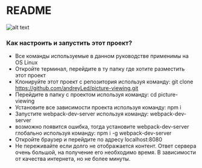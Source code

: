 # README #

![alt text](https://cloud.githubusercontent.com/assets/22764733/20351352/25bc4d76-ac1b-11e6-8ba3-18774737a835.jpg)

### Как настроить и запустить этот проект? ###

* Все команды используемые в данном руководстве применимы на OS Linux
* Откройте терминал, перейдите в ту папку где хотите разместить этот проект 
* Клонируйте этот проект с репозитория используя команду: git clone https://github.com/andreyLed/picture-viewing.git
* Перейдите в папку с проектом используя команду: cd picture-viewing
* Установите все зависимости проекта используя команду: npm i
* Запустите webpack-dev-server используя команду: webpack-dev-server 
*    возможно появится ошибка, тогда установите webpack-dev-server глобально используя команду: npm i -g webpack-dev-server
* Откройте браузер и перейдите по адресу localhost:8080
* Не переживайте если долго не отображается контент. Ответ сервера очень большой, на получение его необходимо время. В зависимости от качества интернета, но не более минуты.
